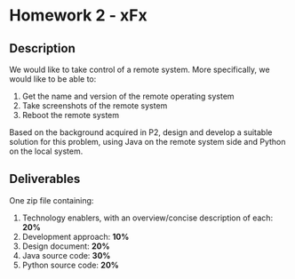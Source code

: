 # Homework 2 - xFx
## Description
We would like to take control of a remote system. More specifically, we would like to be able to:
1. Get the name and version of the remote operating system
2. Take screenshots of the remote system
3. Reboot the remote system

Based on the background acquired in P2, design and develop a suitable solution for this problem, using Java on the remote system side and Python on the local system.

## Deliverables
One zip file containing:
1. Technology enablers, with an overview/concise description of each: **20%**
2. Development approach: **10%**
3. Design document: **20%**
4. Java source code: **30%**
5. Python source code: **20%**
